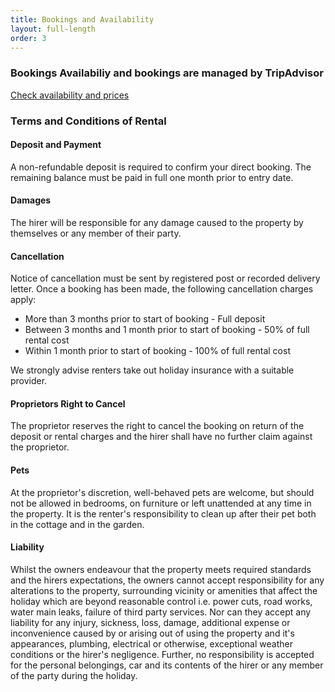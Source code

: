 ```yaml
---
title: Bookings and Availability
layout: full-length
order: 3
---
```


### Bookings Availabiliy and bookings are managed by TripAdvisor

<a
href="https://www.tripadvisor.co.uk/VacationRentalReview-g551745-d1777377-Garden_Cottage_Crail-Crail_Fife_Scotland.html"
target="_blank" class="button fix">Check availability and prices <span
class="fa fa-angle-right fa-lg"></span></a>

### Terms and Conditions of Rental 

#### Deposit and Payment 

A non-refundable deposit is required to confirm your direct booking. The
remaining balance must be paid in full one month prior to entry date.
  
#### Damages 

The hirer will be responsible for any damage caused to the property by
themselves or any member of their party.
  
#### Cancellation 

Notice of cancellation must be sent by registered post or recorded delivery
letter. Once a booking has been made, the following cancellation charges
apply:

* More than 3 months prior to start of booking - Full deposit 
* Between 3 months and 1 month prior to start of booking - 50% of full rental
cost 
* Within 1 month prior to start of booking - 100% of full rental cost

We strongly advise renters take out holiday insurance with a suitable
provider. 

#### Proprietors Right to Cancel 

The proprietor reserves the right to cancel the booking on return of the
deposit or rental charges and the hirer shall have no further claim against
the proprietor. 

#### Pets 

At the proprietor's discretion, well-behaved pets are welcome, but should not
be allowed in bedrooms, on furniture or left unattended at any time in the
property. It is the renter's responsibility to clean up after their pet both
in the cottage and in the garden. 

#### Liability 

Whilst the owners endeavour that the property meets required standards and the
hirers expectations, the owners cannot accept responsibility for any
alterations to the property, surrounding vicinity or amenities that affect the
holiday which are beyond reasonable control i.e. power cuts, road works, water
main leaks, failure of third party services. Nor can they accept any liability
for any injury, sickness, loss, damage, additional expense or inconvenience
caused by or arising out of using the property and it's appearances, plumbing,
electrical or otherwise, exceptional weather conditions or the hirer's
negligence. Further, no responsibility is accepted for the personal
belongings, car and its contents of the hirer or any member of the party
during the holiday.
